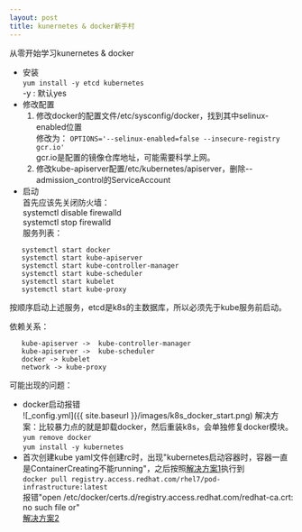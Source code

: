 ```yaml
---
layout: post
title: kunernetes & docker新手村
---
```


从零开始学习kunernetes & docker

* 安装  
```yum install -y etcd kubernetes```  
-y : 默认yes
* 修改配置  
  1. 修改docker的配置文件/etc/sysconfig/docker，找到其中selinux-enabled位置  
  修改为：
  ```OPTIONS='--selinux-enabled=false --insecure-registry gcr.io'```  
  gcr.io是配置的镜像仓库地址，可能需要科学上网。  
  2. 修改kube-apiserver配置/etc/kubernetes/apiserver，删除--admission_control的ServiceAccount  
* 启动  
首先应该先关闭防火墙：  
   systemctl disable firewalld  
   systemctl stop firewalld  
服务列表：
```systemctl start etcd     
   systemctl start docker     
   systemctl start kube-apiserver     
   systemctl start kube-controller-manager     
   systemctl start kube-scheduler     
   systemctl start kubelet     
   systemctl start kube-proxy     
```
按顺序启动上述服务，etcd是k8s的主数据库，所以必须先于kube服务前启动。  

依赖关系：  
```etcd -> kube-apiserver  
   kube-apiserver ->  kube-controller-manager  
   kube-apiserver ->  kube-scheduler  
   docker -> kubelet  
   network -> kube-proxy  
```
可能出现的问题：
+ docker启动报错  
  ![_config.yml]({{ site.baseurl }}/images/k8s_docker_start.png)
解决方案：比较暴力点的就是卸载docker，然后重装k8s，会单独修复docker模块。  
```yum remove docker```  
```yum install -y kubernetes```  
+ 首次创建kube yaml文件创建rc时，出现"kubernetes启动容器时，容器一直是ContainerCreating不能running"，之后按照[解决方案1](https://blog.csdn.net/gezilan/article/details/80011905)执行到  
```docker pull registry.access.redhat.com/rhel7/pod-infrastructure:latest```  
报错"open /etc/docker/certs.d/registry.access.redhat.com/redhat-ca.crt: no such file or"  
[解决方案2](https://blog.csdn.net/qq_15206589/article/details/81513178)
